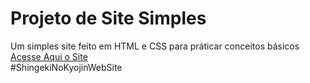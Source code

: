<h1>Projeto de Site Simples</h1>
Um simples site feito em HTML e CSS para práticar conceitos básicos
<br>
<a href="https://lupescoder.github.io/ShingekiNoKyojinWebSite/">Acesse Aqui o Site</a> 
<br>
#ShingekiNoKyojinWebSite

